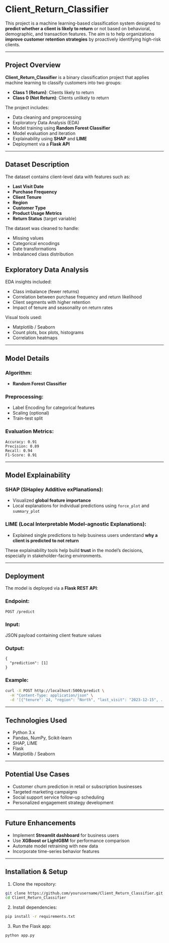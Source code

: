 # Client_Return_Classifier
This project is a machine learning-based classification system designed to **predict whether a client is likely to return** or not based on behavioral, demographic, and transaction features. The aim is to help organizations **improve customer retention strategies** by proactively identifying high-risk clients.

---

## Project Overview

**Client_Return_Classifier** is a binary classification project that applies machine learning to classify customers into two groups:
- **Class 1 (Return)**: Clients likely to return
- **Class 0 (Not Return)**: Clients unlikely to return

The project includes:
- Data cleaning and preprocessing
- Exploratory Data Analysis (EDA)
- Model training using **Random Forest Classifier**
- Model evaluation and iteration
- Explainability using **SHAP** and **LIME**
- Deployment via a **Flask API**

---

## Dataset Description

The dataset contains client-level data with features such as:
- **Last Visit Date**
- **Purchase Frequency**
- **Client Tenure**
- **Region**
- **Customer Type**
- **Product Usage Metrics**
- **Return Status** (target variable)

The dataset was cleaned to handle:
- Missing values
- Categorical encodings
- Date transformations
- Imbalanced class distribution


## Exploratory Data Analysis

EDA insights included:
- Class imbalance (fewer returns)
- Correlation between purchase frequency and return likelihood
- Client segments with higher retention
- Impact of tenure and seasonality on return rates

Visual tools used:
- Matplotlib / Seaborn
- Count plots, box plots, histograms
- Correlation heatmaps

---

## Model Details

### Algorithm:
- **Random Forest Classifier**

### Preprocessing:
- Label Encoding for categorical features
- Scaling (optional)
- Train-test split

### Evaluation Metrics:
```
Accuracy: 0.91
Precision: 0.89
Recall: 0.94
F1-Score: 0.91
```

---

## Model Explainability

### SHAP (SHapley Additive exPlanations):
- Visualized **global feature importance**
- Local explanations for individual predictions using `force_plot` and `summary_plot`

### LIME (Local Interpretable Model-agnostic Explanations):
- Explained single predictions to help business users understand **why a client is predicted to not return**

These explainability tools help build **trust** in the model’s decisions, especially in stakeholder-facing environments.

---

## Deployment

The model is deployed via a **Flask REST API**:

### Endpoint:
`POST /predict`

### Input:
JSON payload containing client feature values

### Output:
```
{
  "prediction": [1]
}
```

### Example:
```bash
curl -X POST http://localhost:5000/predict \
  -H "Content-Type: application/json" \
  -d '[{"tenure": 24, "region": "North", "last_visit": "2023-12-15", ...}]'
```

---

## Technologies Used

- Python 3.x
- Pandas, NumPy, Scikit-learn
- SHAP, LIME
- Flask
- Matplotlib / Seaborn

---

## Potential Use Cases

- Customer churn prediction in retail or subscription businesses
- Targeted marketing campaigns
- Social support service follow-up scheduling
- Personalized engagement strategy development

---

## Future Enhancements

- Implement **Streamlit dashboard** for business users
- Use **XGBoost or LightGBM** for performance comparison
- Automate model retraining with new data
- Incorporate time-series behavior features

---

## Installation & Setup

1. Clone the repository:
```bash
git clone https://github.com/yourusername/Client_Return_Classifier.git
cd Client_Return_Classifier
```

2. Install dependencies:
```bash
pip install -r requirements.txt
```

3. Run the Flask app:
```bash
python app.py
```


